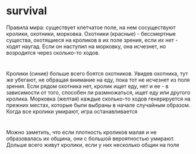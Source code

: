 # survival
Правила мира:
существует клетчатое поле, на нем сосуществуют кролики, охотники, морковка. 
Охотники (красные) - бессмертные существа, охотящиеся на кроликов в их поле зрения, если их нет - ходят наугад. Если он наступил на морковку, она исчезнет, но возродится через сколько-то ходов.
#
Кролики (синие) больше всего боятся охотников. Увидев охотника, тут же убегают, не обращая внимание на еду, пока тот не исчезнет из поля зрения. 
Если рядом охотника нет, кролик ищет еду, нет и ее - в зависимости от того, способен ли размножаться, ищет еду или другого кролика.
Морковка (желтая) каждые сколько-то ходов генерируется на прежних местах, которые были выбраны в начале случайным образом.
Когда все кролики умирают, игра останавливается
#
Можно заметить, что если плотность кроликов малая и не образовалась их община, они с большой вероятностью умирают.
Дольше всего живут кролики, если у них несколько общин на поле
